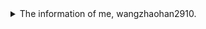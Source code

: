 <details>
<summary>The information of me, wangzhaohan2910.</summary>

- 👋 Hi, I’m @wangzhaohan2910
- 👀 I’m interested in OI.
- 🌱 I’m currently learning Graph Theory.
- 💞️ I’m looking to collaborate on Online Judges.
- ☎ How to reach me? My phone number is +86 15626067976.
- 📧 And, my email address is wangcf3000@sina.com or wangzhaohan2910@outlook/hotmail.com.
- 😄 Pronouns: He or Him ~in Minecraft~.
- ⚡ Fun fake: I AK IOI!
- 😁 [My Blog](//wangzhaohan2910.github.io)
- 💻 [My Luogu account](//www.luogu.com.cn/user/629944)
- 💻 [My LibreOJ account](//loj.ac/u/wangzhaohan2910)
- 💻 [My HydroOJ account](//hydro.ac/user/48708)
- 💻 [My Pastebin account](//pastebin.com/u/len2910)
- 💻 [My CSDN account](//blog.csdn.net/m0_70698556)
- 💻 [My Gitee account](//gitee.com/wangzhaohan2910)
- 💻 [My Gitea account](//gitea.com/wangzhaohan2910)
- 💻 [My SourceForge account](//sourceforge.net/u/wangzhaohan2910)
<!---
wangzhaohan2910/wangzhaohan2910 is a ✨ special ✨ repository because its `README.md` (this file) appears on your GitHub profile.
You can click the Preview link to take a look at your changes.
--->
</details>
